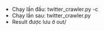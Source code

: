 - Chạy lần đầu: twitter_crawler.py -c <twitter-link>
- Chạy lần sau: twitter_crawler.py <twitter-link>
- Result được lưu ở out/